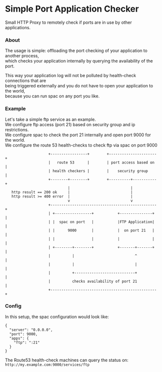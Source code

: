 # Simple Port Application Checker
Small HTTP Proxy to remotely check if ports are in use by other applications.

### About
The usage is simple: offloading the port checking of your application to another process,  
which checks your application internally by querying the availability of the port.  
  
This way your application log will not be polluted by health-check connections that are  
being triggered externally and you do not have to open your application to the world,  
because you can run spac on any port you like.

### Example
Let's take a simple ftp service as an example.  
We configure ftp access (port 21) based on security group and ip restrictions.  
We configure spac to check the port 21 internally and open port 9000 for the world.  
We configure the route 53 health-checks to check ftp via spac on port 9000 

```
                    +-----------------+        +----------------------+
                    |   route 53      |        | port access based on |
                    | health checkers |        |    security group    |
                    +--------+--------+        +----------+-----------+
                             |                            |
   http result == 200 ok     |                            |
   http result >= 400 error  |                            |
                             v                            v
                    +-------------------------------------------------+
                    | +-----------------+           +---------------+ |
                    | |  spac on port   |           |FTP Application| |
                    | |      9000       |           |  on port 21   | |
                    | |                 |           |               | |
                    | +--------+--------+           +-------+-------+ |
                    |          |                            ^         |
                    |          |                            |         |
                    |          +----------------------------+         |
                    |          checks availability of port 21         |
                    +-------------------------------------------------+
```

### Config

In this setup, the spac configuration would look like:
```
{
  "server": "0.0.0.0",
  "port": 9000,
  "apps": {
    "ftp": ":21"
  }
}
```
The Route53 health-check machines can query the status on:  
`http://my.example.com:9000/services/ftp`
